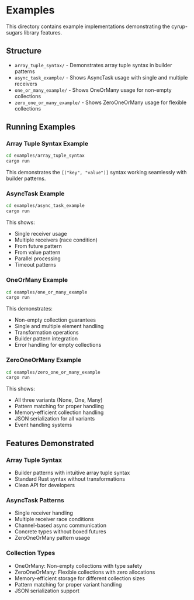 # Examples

This directory contains example implementations demonstrating the cyrup-sugars library features.

## Structure

- `array_tuple_syntax/` - Demonstrates array tuple syntax in builder patterns
- `async_task_example/` - Shows AsyncTask usage with single and multiple receivers
- `one_or_many_example/` - Shows OneOrMany usage for non-empty collections
- `zero_one_or_many_example/` - Shows ZeroOneOrMany usage for flexible collections

## Running Examples

### Array Tuple Syntax Example

```bash
cd examples/array_tuple_syntax
cargo run
```

This demonstrates the `[("key", "value")]` syntax working seamlessly with builder patterns.

### AsyncTask Example

```bash
cd examples/async_task_example
cargo run
```

This shows:
- Single receiver usage
- Multiple receivers (race condition)
- From future pattern
- From value pattern  
- Parallel processing
- Timeout patterns

### OneOrMany Example

```bash
cd examples/one_or_many_example
cargo run
```

This demonstrates:
- Non-empty collection guarantees
- Single and multiple element handling
- Transformation operations
- Builder pattern integration
- Error handling for empty collections

### ZeroOneOrMany Example

```bash
cd examples/zero_one_or_many_example
cargo run
```

This shows:
- All three variants (None, One, Many)
- Pattern matching for proper handling
- Memory-efficient collection handling
- JSON serialization for all variants
- Event handling systems

## Features Demonstrated

### Array Tuple Syntax
- Builder patterns with intuitive array tuple syntax
- Standard Rust syntax without transformations
- Clean API for developers

### AsyncTask Patterns
- Single receiver handling
- Multiple receiver race conditions
- Channel-based async communication
- Concrete types without boxed futures
- ZeroOneOrMany pattern usage

### Collection Types
- OneOrMany: Non-empty collections with type safety
- ZeroOneOrMany: Flexible collections with zero allocations
- Memory-efficient storage for different collection sizes
- Pattern matching for proper variant handling
- JSON serialization support